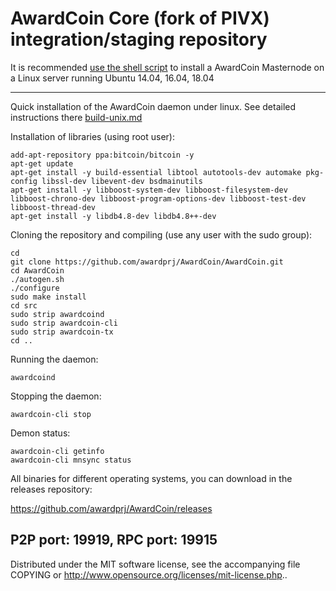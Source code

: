 AwardCoin Core (fork of PIVX) integration/staging repository
======================================


It is recommended [use the shell script](https://github.com/awardprj/AwardCoin/awr-install) to install a AwardCoin Masternode on a Linux server running Ubuntu 14.04, 16.04, 18.04

***

Quick installation of the AwardCoin daemon under linux. See detailed instructions there [build-unix.md](build-unix.md)

Installation of libraries (using root user):

    add-apt-repository ppa:bitcoin/bitcoin -y
    apt-get update
    apt-get install -y build-essential libtool autotools-dev automake pkg-config libssl-dev libevent-dev bsdmainutils
    apt-get install -y libboost-system-dev libboost-filesystem-dev libboost-chrono-dev libboost-program-options-dev libboost-test-dev libboost-thread-dev
    apt-get install -y libdb4.8-dev libdb4.8++-dev

Cloning the repository and compiling (use any user with the sudo group):

    cd
    git clone https://github.com/awardprj/AwardCoin/AwardCoin.git
    cd AwardCoin
    ./autogen.sh
    ./configure
    sudo make install
    cd src
    sudo strip awardcoind
    sudo strip awardcoin-cli
    sudo strip awardcoin-tx
    cd ..

Running the daemon:

    awardcoind

Stopping the daemon:

    awardcoin-cli stop

Demon status:

    awardcoin-cli getinfo
    awardcoin-cli mnsync status

All binaries for different operating systems, you can download in the releases repository:

https://github.com/awardprj/AwardCoin/releases

P2P port: 19919, RPC port: 19915
-
Distributed under the MIT software license, see the accompanying file COPYING or http://www.opensource.org/licenses/mit-license.php..
